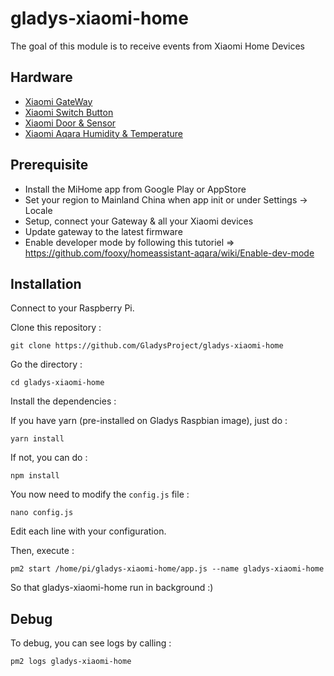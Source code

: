 # gladys-xiaomi-home 

The goal of this module is to receive events from Xiaomi Home Devices

## Hardware

- [Xiaomi GateWay](https://fr.gearbest.com/living-appliances/pp_344667.html?wid=55)
- [Xiaomi Switch Button](https://fr.gearbest.com/smart-light-bulb/pp_257679.html?wid=55)
- [Xiaomi Door & Sensor](https://fr.gearbest.com/access-control/pp_626703.html?wid=55)
- [Xiaomi Aqara Humidity & Temperature](https://fr.gearbest.com/access-control/pp_626702.html?wid=55)

## Prerequisite

- Install the MiHome app from Google Play or AppStore
- Set your region to Mainland China when app init or under Settings -> Locale
- Setup, connect your Gateway & all your Xiaomi devices 
- Update gateway to the latest firmware
- Enable developer mode by following this tutoriel => https://github.com/fooxy/homeassistant-aqara/wiki/Enable-dev-mode

## Installation

Connect to your Raspberry Pi. 

Clone this repository : 

```
git clone https://github.com/GladysProject/gladys-xiaomi-home
```

Go the directory :

```
cd gladys-xiaomi-home
```

Install the dependencies : 

If you have yarn (pre-installed on Gladys Raspbian image), just do :

```
yarn install
```

If not, you can do :

```
npm install
```

You now need to modify the `config.js` file :

```
nano config.js
```

Edit each line with your configuration.

Then, execute :

```
pm2 start /home/pi/gladys-xiaomi-home/app.js --name gladys-xiaomi-home
```

So that gladys-xiaomi-home run in background :)

## Debug

To debug, you can see logs by calling : 

```
pm2 logs gladys-xiaomi-home
```